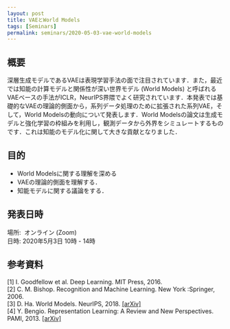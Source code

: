 ```yaml
---
layout: post
title: VAEとWorld Models
tags: [Seminars]
permalink: seminars/2020-05-03-vae-world-models
---
```


## 概要
深層生成モデルであるVAEは表現学習手法の面で注目されています．また，最近では知能の計算モデルと関係性が深い世界モデル (World Models) と呼ばれるVAEベースの手法がICLR，NeurIPS界隈でよく研究されています．本発表では基礎的なVAEの理論的側面から，系列データ処理のために拡張された系列VAE，そして，World Modelsの動向について発表します．World Modelsの論文は生成モデルと強化学習の枠組みを利用し，観測データから外界をシミュレートするものです．これは知能のモデル化に関して大きな貢献となりました．

## 目的
- World Modelsに関する理解を深める
- VAEの理論的側面を理解する．
- 知能モデルに関する議論をする．

## 発表日時
場所:  オンライン (Zoom) \
日時: 2020年5月3日 10時 - 14時

## 参考資料
[1] I. Goodfellow et al. Deep Learning. MIT Press, 2016. \
[2] C. M. Bishop. Recognition and Machine Learning. New York :Springer, 2006. \
[3] D. Ha. World Models. NeurIPS, 2018. [[arXiv]](https://arxiv.org/abs/1803.10122) \
[4] Y. Bengio. Representation Learning: A Review and New Perspectives. PAMI, 2013. [[arXiv]](https://arxiv.org/abs/1206.5538)